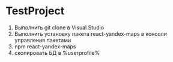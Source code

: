 # TestProject

1) Выполнить git clone в Visual Studio
2) Выполнить установку пакета react-yandex-maps в консоли управления пакетами
3) npm react-yandex-maps
4) скопировать БД в %userprofile% 
